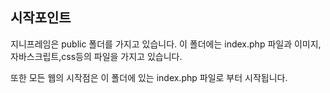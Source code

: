 

## 시작포인트
지니프레임은 public 폴더를 가지고 있습니다. 이 폴더에는 index.php 파일과 이미지, 자바스크립트,css등의 파일을 가지고 있습니다.

또한 모든 웹의 시작점은 이 폴더에 있는 index.php 파일로 부터 시작됩니다.